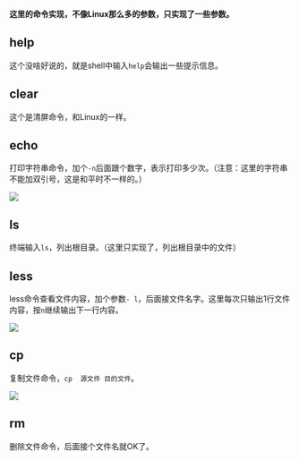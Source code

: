 **这里的命令实现，不像Linux那么多的参数，只实现了一些参数。**

## help

这个没啥好说的，就是shell中输入``help``会输出一些提示信息。

## clear

这个是清屏命令，和Linux的一样。

## echo

打印字符串命令，加个``-n``后面跟个数字，表示打印多少次。（注意：这里的字符串不能加双引号，这是和平时不一样的。）

![](https://img.xujintong.com/images/d0a6eb7cee893bcd6f595a0f9a7632f1.command1.webp)

## ls

终端输入``ls``，列出根目录。（这里只实现了，列出根目录中的文件）

## less

less命令查看文件内容，加个参数``- l``，后面接文件名字。这里每次只输出1行文件内容，按``n``继续输出下一行内容。

![](https://img.xujintong.com/images/8cb55eb0f398d085005af17ab10b4920.command2.webp)

## cp

复制文件命令，``cp  源文件 目的文件``。

![](https://img.xujintong.com/images/f0846e11c25243af618dd0e7978fcf95.command3.webp)

## rm

删除文件命令，后面接个文件名就OK了。
